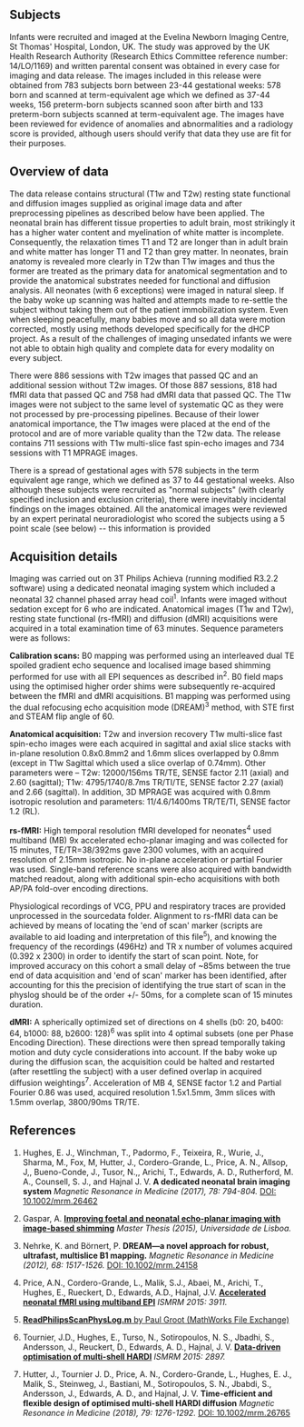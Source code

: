 ---
---

## Subjects

Infants were recruited and imaged at the Evelina Newborn Imaging Centre,
St Thomas' Hospital, London, UK. The study was approved by the UK Health
Research Authority (Research Ethics Committee reference number: 14/LO/1169)
and written parental consent was obtained in every case for imaging and data
release. The images included in this release were obtained from 783 subjects
born between 23-44 gestational weeks: 578 born and scanned at term-equivalent
age which we defined as 37-44 weeks, 156 preterm-born subjects scanned soon
after birth and 133 preterm-born subjects scanned at term-equivalent age.
The images have been reviewed for evidence of anomalies and abnormalities
and a radiology score is provided, although users should verify that data
they use are fit for their purposes.

## Overview of data

The data release contains structural (T1w and T2w) resting state functional
and diffusion images supplied as original image data and after preprocessing
pipelines as described below have been applied. The neonatal brain has
different tissue properties to adult brain, most strikingly it has a
higher water content and myelination of white matter is incomplete. 
Consequently, the relaxation times T1 and T2 are longer than in adult brain
and white matter has longer T1 and T2 than grey matter. In neonates, brain
anatomy is revealed more clearly in T2w than T1w images and thus the former
are treated as the primary data for anatomical segmentation and to provide
the anatomical substrates needed for functional and diffusion analysis. All
neonates (with 6 exceptions) were imaged in natural sleep. If the baby woke
up scanning was halted and attempts made to re-settle the subject without
taking them out of the patient immobilization system. Even when sleeping
peacefully, many babies move and so all data were motion corrected, mostly
using methods developed specifically for the dHCP project. As a result of
the challenges of imaging unsedated infants we were not able to obtain high
quality and complete data for every modality on every subject. 

There were 886 sessions with T2w images that passed QC and an additional
session without T2w images.  Of those 887 sessions, 818 had fMRI data that
passed QC and 758 had dMRI data that passed QC.  The T1w images were not
subject to the same level of systematic QC as they were not processed by
pre-processing pipelines. Because of their lower anatomical importance, the
T1w images were placed at the end of the protocol and are of more variable
quality than the T2w data.  The release contains 711 sessions with T1w
multi-slice fast spin-echo images and 734 sessions with T1 MPRAGE images.

There is a spread of gestational ages with 578 subjects in the term equivalent
age range, which we defined as 37 to 44 gestational weeks. Also although
these subjects were recruited as "normal subjects" (with clearly specified
inclusion and exclusion criteria), there were inevitably incidental findings
on the images obtained. All the anatomical images were reviewed by an expert
perinatal neuroradiologist who scored the subjects using a 5 point scale
(see below) -- this information is provided

## Acquisition details

Imaging was carried out on 3T Philips Achieva (running modified R3.2.2
software) using a dedicated neonatal imaging system which included a neonatal
32 channel phased array head coil<sup>1</sup>. Infants were imaged without
sedation except for 6 who are indicated. Anatomical images (T1w and T2w),
resting state functional (rs-fMRI) and diffusion (dMRI) acquisitions were
acquired in a total examination time of 63 minutes. Sequence parameters
were as follows:

**Calibration scans:** B0 mapping was performed using an interleaved dual TE
spoiled gradient echo sequence and localised image based shimming performed
for use with all EPI sequences as described in<sup>2</sup>. B0 field maps
using the optimised higher order shims were subsequently re-acquired between
the fMRI and dMRI acquisitions. B1 mapping was performed using the dual 
refocusing echo acquisition mode (DREAM)<sup>3</sup> method, with STE first 
and STEAM flip angle of 60.

**Anatomical acquisition:** T2w and inversion recovery T1w multi-slice fast
spin-echo images were each acquired in sagittal and axial slice stacks with
in-plane resolution 0.8x0.8mm2 and 1.6mm slices overlapped by 0.8mm (except in
T1w Sagittal which used a slice overlap of 0.74mm). Other parameters were –
T2w: 12000/156ms TR/TE, SENSE factor 2.11 (axial) and 2.60 (sagittal); T1w:
4795/1740/8.7ms TR/TI/TE, SENSE factor 2.27 (axial) and 2.66 (sagittal).
In addition, 3D MPRAGE was acquired with 0.8mm isotropic resolution and
parameters: 11/4.6/1400ms TR/TE/TI, SENSE factor 1.2 (RL).

**rs-fMRI:** High temporal resolution fMRI developed for neonates<sup>4</sup>
used multiband (MB) 9x accelerated echo-planar imaging and was collected for
15 minutes, TE/TR=38/392ms gave 2300 volumes, with an acquired resolution
of 2.15mm isotropic. No in-plane acceleration or partial Fourier was
used. Single-band reference scans were also acquired with bandwidth matched
readout, along with additional spin-echo acquisitions with both AP/PA
fold-over encoding directions. 

Physiological recordings of VCG, PPU and respiratory traces are provided 
unprocessed in the sourcedata folder. Alignment to rs-fMRI data can be achieved 
by means of locating the 'end of scan' marker (scripts are available 
to aid loading and interpretation of this file<sup>5</sup>), and knowing the 
frequency of the recordings (496Hz) and TR x number of volumes acquired 
(0.392 x 2300) in order to identify the start of scan point. 
Note, for improved accuracy on this cohort a small delay of ~85ms between the 
true end of data acquisition and 'end of scan' marker has been identified, 
after accounting for this the precision of identifying the true start of scan 
in the physlog should be of the order +/- 50ms, for a complete scan of 15 minutes duration.

**dMRI:** A spherically optimized set of directions on 4 shells (b0:
20, b400: 64, b1000: 88, b2600: 128)<sup>6</sup> was split into 4 optimal
subsets (one per Phase Encoding Direction). These directions were then spread
temporally taking motion and duty cycle considerations into account. If the
baby woke up during the diffusion scan, the acquisition could be halted
and restarted (after resettling the subject) with a user defined overlap
in acquired diffusion weightings<sup>7</sup>. Acceleration of MB 4, SENSE
factor 1.2 and Partial Fourier 0.86 was used, acquired resolution 1.5x1.5mm,
3mm slices with 1.5mm overlap, 3800/90ms TR/TE.

## References

1. Hughes, E. J., Winchman, T., Padormo, F., Teixeira, R., Wurie, J.,
Sharma, M., Fox, M, Hutter, J., Cordero-Grande, L., Price, A. N., Allsop,
J,, Bueno-Conde, J., Tusor, N.,, Arichi, T., Edwards, A. D., Rutherford,
M. A., Counsell, S. J., and Hajnal J. V. **A dedicated neonatal brain
imaging system** *Magnetic Resonance in Medicine (2017), 78: 794-804.*
[DOI: 10.1002/mrm.26462](https://doi.org/10.1002/mrm.26462)

2. Gaspar, A. [**Improving foetal and neonatal echo-planar imaging with
image-based shimming**](https://repositorio.ul.pt/handle/10451/22886)
*Master Thesis (2015), Universidade de Lisboa.*

3. Nehrke, K. and Börnert, P. **DREAM—a novel approach for robust, ultrafast, multislice B1 mapping.** 
*Magnetic Resonance in Medicine (2012), 68: 1517-1526.* [DOI: 10.1002/mrm.24158](https://doi.org/10.1002/mrm.24158)

4. Price, A.N., Cordero-Grande, L., Malik, S.J.,
Abaei, M., Arichi, T., Hughes, E., Rueckert, D.,
Edwards, A.D., Hajnal, J.V. [**Accelerated neonatal fMRI using multiband
EPI**](http://www.developingconnectome.org/wp-content/uploads/sites/70/2019/08/Accelerated-Neonatal-fMRI-using-Multiband-EPI.-ISMRM-2015.pdf)
*ISMRM 2015: 3911.*

5. [**ReadPhilipsScanPhysLog.m** by Paul Groot (MathWorks File Exchange)](https://uk.mathworks.com/matlabcentral/fileexchange/42100-readphilipsscanphyslog-filename-channels-skipprep)

6. Tournier, J.D., Hughes, E., Turso, N., Sotiropoulos,
N. S., Jbadhi, S., Andersson, J., Reuckert, D., Edwards,
A. D., Hajnal, J. V. [**Data-driven optimisation of multi-shell
HARDI**](http://www.developingconnectome.org/wp-content/uploads/sites/70/2019/08/Data-driven-optimisation-of-multi-shell-HARDI.pdf)
*ISMRM 2015: 2897.*

7. Hutter, J., Tournier J. D., Price, A. N., Cordero-Grande, L., Hughes,
E. J., Malik, S., Steinweg, J., Bastiani, M., Sotiropoulos, S. N., Jbabdi,
S., Andersson, J., Edwards, A. D., and Hajnal, J. V. **Time-efficient
and flexible design of optimised multi-shell HARDI diffusion** *Magnetic
Resonance in Medicine (2018), 79: 1276-1292.* [DOI: 10.1002/mrm.26765
](https://doi.org/10.1002/mrm.26765)

